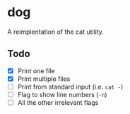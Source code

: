 # dog

A reimplentation of the cat utility.

## Todo

- [x] Print one file
- [x] Print multiple files
- [ ] Print from standard input (i.e. `cat -`)
- [ ] Flag to show line numbers (`-n`)
- [ ] All the other irrelevant flags